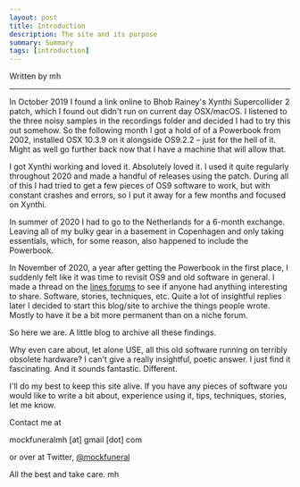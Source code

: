 ```yaml
---
layout: post
title: Introduction
description: The site and its purpose
summary: Summary
tags: [introduction]
---
```


Written by mh

***

In October 2019 I found a link online to Bhob Rainey's Xynthi Supercollider 2 patch, which I found out didn't run on current day OSX/macOS. I listened to the three noisy samples in the recordings folder and decided I had to try this out somehow. So the following month I got a hold of of a Powerbook from 2002, installed OSX 10.3.9 on it alongside OS9.2.2 – just for the hell of it. Might as well go further back now that I have a machine that will allow that.

I got Xynthi working and loved it. Absolutely loved it. I used it quite regularly throughout 2020 and made a handful of releases using the patch. During all of this I had tried to get a few pieces of OS9 software to work, but with constant crashes and errors, so I put it away for a few months and focused on Xynthi.

In summer of 2020 I had to go to the Netherlands for a 6-month exchange. Leaving all of my bulky gear in a basement in Copenhagen and only taking essentials, which, for some reason, also happened to include the Powerbook.

In November of 2020, a year after getting the Powerbook in the first place, I suddenly felt like it was time to revisit OS9 and old software in general. I made a thread on the [lines forums](https://llllllll.co/) to see if anyone had anything interesting to share. Software, stories, techniques, etc. Quite a lot of insightful replies later I decided to start this blog/site to archive the things people wrote. Mostly to have it be a bit more permanent than on a niche forum.

So here we are. A little blog to archive all these findings.

Why even care about, let alone USE, all this old software running on terribly obsolete hardware? I can't give a really insightful, poetic answer. I just find it fascinating. And it sounds fantastic. Different.

I'll do my best to keep this site alive. If you have any pieces of software you would like to write a bit about, experience using it, tips, techniques, stories, let me know.

Contact me at

mockfuneralmh [at] gmail [dot] com

or over at Twitter, [@mockfuneral](https://twitter.com/mockfuneral)

All the best and take care.
mh
